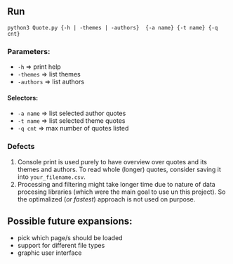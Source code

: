 ## Run
`python3 Quote.py {-h | -themes | -authors}  {-a name} {-t name} {-q cnt}`  

### Parameters:
- `-h` => print help
- `-themes` => list themes 
- `-authors` => list authors

#### Selectors:  
- `-a name` => list selected author quotes
- `-t name` => list selected theme quotes
- `-q cnt` => max number of quotes listed


### Defects
1. Console print is used purely to have overview over quotes and its themes and authors. To read whole (longer) quotes, consider saving it into `your_filename.csv`.  
2. Processing and filtering might take longer time due to nature of data procesing libraries (which were the main goal to use un this project). So the optimalized (*or fastest*) approach is not used on purpose. 



## Possible future expansions:
- pick which page/s should be loaded 
- support for different file types
- graphic user interface